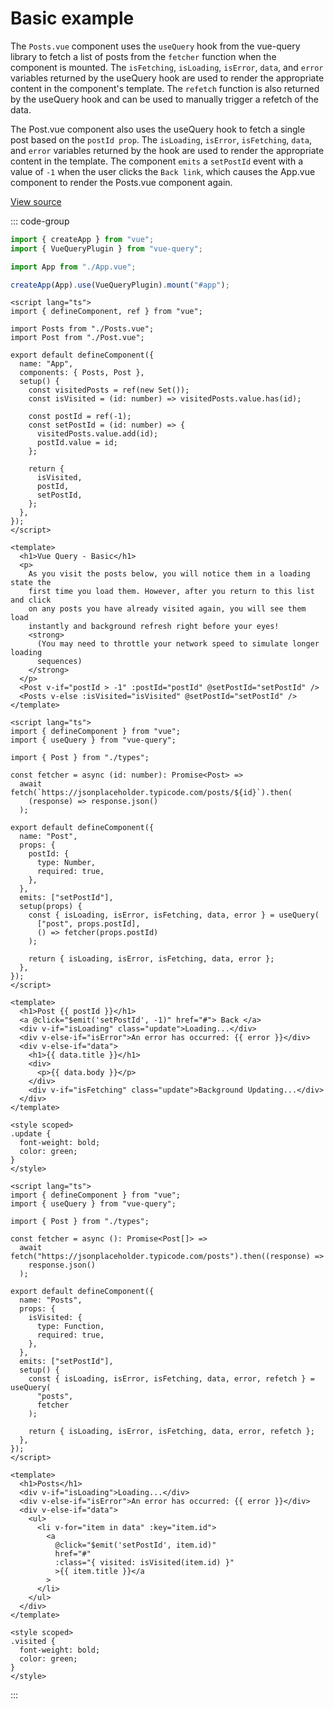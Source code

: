 # Basic example

The `Posts.vue` component uses the `useQuery` hook from the vue-query library to fetch a list of posts from the `fetcher` function when the component is mounted. The `isFetching`, `isLoading`, `isError`, `data`, and `error` variables returned by the useQuery hook are used to render the appropriate content in the component's template. The `refetch` function is also returned by the useQuery hook and can be used to manually trigger a refetch of the data.

The Post.vue component also uses the useQuery hook to fetch a single post based on the `postId prop`. The `isLoading`, `isError`, `isFetching`, `data`, and `error` variables returned by the hook are used to render the appropriate content in the template. The component `emits` a `setPostId` event with a value of `-1` when the user clicks the `Back link`, which causes the App.vue component to render the Posts.vue component again.

[View source](https://github.com/DamianOsipiuk/vue-query/tree/main/examples/basic)

::: code-group

```ts [src/main.ts]
import { createApp } from "vue";
import { VueQueryPlugin } from "vue-query";

import App from "./App.vue";

createApp(App).use(VueQueryPlugin).mount("#app");
```

```vue [src/App.vue]
<script lang="ts">
import { defineComponent, ref } from "vue";

import Posts from "./Posts.vue";
import Post from "./Post.vue";

export default defineComponent({
  name: "App",
  components: { Posts, Post },
  setup() {
    const visitedPosts = ref(new Set());
    const isVisited = (id: number) => visitedPosts.value.has(id);

    const postId = ref(-1);
    const setPostId = (id: number) => {
      visitedPosts.value.add(id);
      postId.value = id;
    };

    return {
      isVisited,
      postId,
      setPostId,
    };
  },
});
</script>

<template>
  <h1>Vue Query - Basic</h1>
  <p>
    As you visit the posts below, you will notice them in a loading state the
    first time you load them. However, after you return to this list and click
    on any posts you have already visited again, you will see them load
    instantly and background refresh right before your eyes!
    <strong>
      (You may need to throttle your network speed to simulate longer loading
      sequences)
    </strong>
  </p>
  <Post v-if="postId > -1" :postId="postId" @setPostId="setPostId" />
  <Posts v-else :isVisited="isVisited" @setPostId="setPostId" />
</template>

```

```vue [src/Post.vue]
<script lang="ts">
import { defineComponent } from "vue";
import { useQuery } from "vue-query";

import { Post } from "./types";

const fetcher = async (id: number): Promise<Post> =>
  await fetch(`https://jsonplaceholder.typicode.com/posts/${id}`).then(
    (response) => response.json()
  );

export default defineComponent({
  name: "Post",
  props: {
    postId: {
      type: Number,
      required: true,
    },
  },
  emits: ["setPostId"],
  setup(props) {
    const { isLoading, isError, isFetching, data, error } = useQuery(
      ["post", props.postId],
      () => fetcher(props.postId)
    );

    return { isLoading, isError, isFetching, data, error };
  },
});
</script>

<template>
  <h1>Post {{ postId }}</h1>
  <a @click="$emit('setPostId', -1)" href="#"> Back </a>
  <div v-if="isLoading" class="update">Loading...</div>
  <div v-else-if="isError">An error has occurred: {{ error }}</div>
  <div v-else-if="data">
    <h1>{{ data.title }}</h1>
    <div>
      <p>{{ data.body }}</p>
    </div>
    <div v-if="isFetching" class="update">Background Updating...</div>
  </div>
</template>

<style scoped>
.update {
  font-weight: bold;
  color: green;
}
</style>
```


```vue [src/Posts.vue]
<script lang="ts">
import { defineComponent } from "vue";
import { useQuery } from "vue-query";

import { Post } from "./types";

const fetcher = async (): Promise<Post[]> =>
  await fetch("https://jsonplaceholder.typicode.com/posts").then((response) =>
    response.json()
  );

export default defineComponent({
  name: "Posts",
  props: {
    isVisited: {
      type: Function,
      required: true,
    },
  },
  emits: ["setPostId"],
  setup() {
    const { isLoading, isError, isFetching, data, error, refetch } = useQuery(
      "posts",
      fetcher
    );

    return { isLoading, isError, isFetching, data, error, refetch };
  },
});
</script>

<template>
  <h1>Posts</h1>
  <div v-if="isLoading">Loading...</div>
  <div v-else-if="isError">An error has occurred: {{ error }}</div>
  <div v-else-if="data">
    <ul>
      <li v-for="item in data" :key="item.id">
        <a
          @click="$emit('setPostId', item.id)"
          href="#"
          :class="{ visited: isVisited(item.id) }"
          >{{ item.title }}</a
        >
      </li>
    </ul>
  </div>
</template>

<style scoped>
.visited {
  font-weight: bold;
  color: green;
}
</style>
```
:::